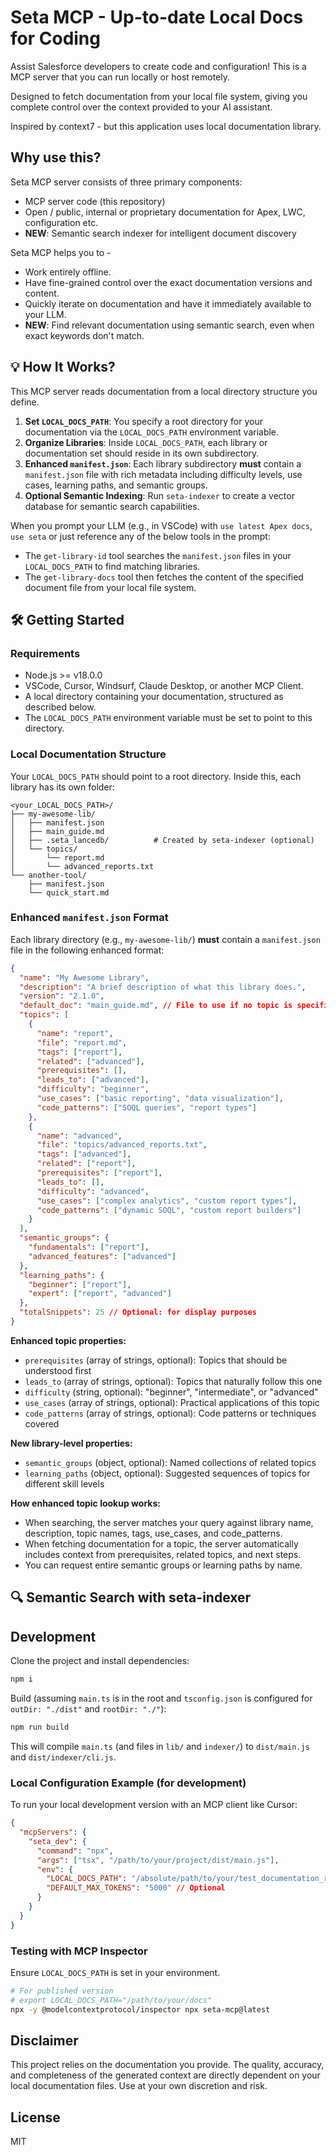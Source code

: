 # Seta MCP - Up-to-date Local Docs for Coding

Assist Salesforce developers to create code and configuration! This is a MCP server that you can run locally or host remotely.

Designed to fetch documentation from your local file system, giving you complete control over the context provided to your AI assistant.

Inspired by context7 - but this application uses local documentation library.

## Why use this?

Seta MCP server consists of three primary components:

- MCP server code (this repository)
- Open / public, internal or proprietary documentation for Apex, LWC, configuration etc.
- **NEW**: Semantic search indexer for intelligent document discovery

Seta MCP helps you to -

- Work entirely offline.
- Have fine-grained control over the exact documentation versions and content.
- Quickly iterate on documentation and have it immediately available to your LLM.
- **NEW**: Find relevant documentation using semantic search, even when exact keywords don't match.

## 💡 How It Works?

This MCP server reads documentation from a local directory structure you define.

1.  **Set `LOCAL_DOCS_PATH`**: You specify a root directory for your documentation via the `LOCAL_DOCS_PATH` environment variable.
2.  **Organize Libraries**: Inside `LOCAL_DOCS_PATH`, each library or documentation set should reside in its own subdirectory.
3.  **Enhanced `manifest.json`**: Each library subdirectory **must** contain a `manifest.json` file with rich metadata including difficulty levels, use cases, learning paths, and semantic groups.
4.  **Optional Semantic Indexing**: Run `seta-indexer` to create a vector database for semantic search capabilities.

When you prompt your LLM (e.g., in VSCode) with `use latest Apex docs`, `use seta` or just reference any of the below tools in the prompt:

- The `get-library-id` tool searches the `manifest.json` files in your `LOCAL_DOCS_PATH` to find matching libraries.
- The `get-library-docs` tool then fetches the content of the specified document file from your local file system.

## 🛠️ Getting Started

### Requirements

- Node.js >= v18.0.0
- VSCode, Cursor, Windsurf, Claude Desktop, or another MCP Client.
- A local directory containing your documentation, structured as described below.
- The `LOCAL_DOCS_PATH` environment variable must be set to point to this directory.

### Local Documentation Structure

Your `LOCAL_DOCS_PATH` should point to a root directory. Inside this, each library has its own folder:

```
<your_LOCAL_DOCS_PATH>/
├── my-awesome-lib/
│   ├── manifest.json
│   ├── main_guide.md
│   ├── .seta_lancedb/          # Created by seta-indexer (optional)
│   └── topics/
│       └── report.md
│       └── advanced_reports.txt
└── another-tool/
    ├── manifest.json
    └── quick_start.md
```

### Enhanced `manifest.json` Format

Each library directory (e.g., `my-awesome-lib/`) **must** contain a `manifest.json` file in the following enhanced format:

```json
{
  "name": "My Awesome Library",
  "description": "A brief description of what this library does.",
  "version": "2.1.0",
  "default_doc": "main_guide.md", // File to use if no topic is specified
  "topics": [
    {
      "name": "report",
      "file": "report.md",
      "tags": ["report"],
      "related": ["advanced"],
      "prerequisites": [],
      "leads_to": ["advanced"],
      "difficulty": "beginner",
      "use_cases": ["basic reporting", "data visualization"],
      "code_patterns": ["SOQL queries", "report types"]
    },
    {
      "name": "advanced",
      "file": "topics/advanced_reports.txt",
      "tags": ["advanced"],
      "related": ["report"],
      "prerequisites": ["report"],
      "leads_to": [],
      "difficulty": "advanced",
      "use_cases": ["complex analytics", "custom report types"],
      "code_patterns": ["dynamic SOQL", "custom report builders"]
    }
  ],
  "semantic_groups": {
    "fundamentals": ["report"],
    "advanced_features": ["advanced"]
  },
  "learning_paths": {
    "beginner": ["report"],
    "expert": ["report", "advanced"]
  },
  "totalSnippets": 25 // Optional: for display purposes
}
```

**Enhanced topic properties:**

- `prerequisites` (array of strings, optional): Topics that should be understood first
- `leads_to` (array of strings, optional): Topics that naturally follow this one
- `difficulty` (string, optional): "beginner", "intermediate", or "advanced"
- `use_cases` (array of strings, optional): Practical applications of this topic
- `code_patterns` (array of strings, optional): Code patterns or techniques covered

**New library-level properties:**

- `semantic_groups` (object, optional): Named collections of related topics
- `learning_paths` (object, optional): Suggested sequences of topics for different skill levels

**How enhanced topic lookup works:**

- When searching, the server matches your query against library name, description, topic names, tags, use_cases, and code_patterns.
- When fetching documentation for a topic, the server automatically includes context from prerequisites, related topics, and next steps.
- You can request entire semantic groups or learning paths by name.

## 🔍 Semantic Search with seta-indexer

## Development

Clone the project and install dependencies:

```bash
npm i
```

Build (assuming `main.ts` is in the root and `tsconfig.json` is configured for `outDir: "./dist"` and `rootDir: "./"`):

```bash
npm run build
```

This will compile `main.ts` (and files in `lib/` and `indexer/`) to `dist/main.js` and `dist/indexer/cli.js`.

### Local Configuration Example (for development)

To run your local development version with an MCP client like Cursor:

```json
{
  "mcpServers": {
    "seta_dev": {
      "command": "npx",
      "args": ["tsx", "/path/to/your/project/dist/main.js"],
      "env": {
        "LOCAL_DOCS_PATH": "/absolute/path/to/your/test_documentation_root", // Essential for testing
        "DEFAULT_MAX_TOKENS": "5000" // Optional
      }
    }
  }
}
```

### Testing with MCP Inspector

Ensure `LOCAL_DOCS_PATH` is set in your environment.

```bash
# For published version
# export LOCAL_DOCS_PATH="/path/to/your/docs"
npx -y @modelcontextprotocol/inspector npx seta-mcp@latest
```

## Disclaimer

This project relies on the documentation you provide. The quality, accuracy, and completeness of the generated context are directly dependent on your local documentation files. Use at your own discretion and risk.

## License

MIT
